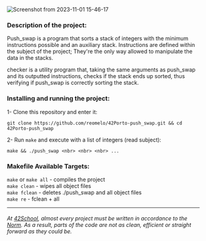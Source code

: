 ![Screenshot from 2023-11-01 15-46-17](https://github.com/reomelo/42Porto-push_swap/assets/73884501/939fe70e-405f-4874-b19e-46c5c4669add)

### Description of the project:
Push_swap is a program that sorts a stack of integers with the minimum instructions possible and an auxiliary stack. Instructions are defined within the subject of the project; They're the only way allowed to manipulate the data in the stacks.

checker is a utility program that, taking the same arguments as push_swap and its outputted instructions, checks if the stack ends up sorted, thus verifying if push_swap is correctly sorting the stack.

### Installing and running the project:
1- Clone this repository and enter it:  

	git clone https://github.com/reomelo/42Porto-push_swap.git && cd 42Porto-push_swap

2- Run `make` and execute with a list of integers (read subject):

	make && ./push_swap <nbr> <nbr> <nbr> ...

### Makefile Available Targets:  
`make` or `make all` - compiles the project      
`make clean` - wipes all object files   
`make fclean` - deletes ./push_swap and all object files   
`make re` - fclean  + all

___
######  At [42School](https://en.wikipedia.org/wiki/42_(school)), almost every project must be written in accordance to the [Norm](https://github.com/42School/norminette). As a result, parts of the code are not as clean, efficient or straight forward as they could be.
